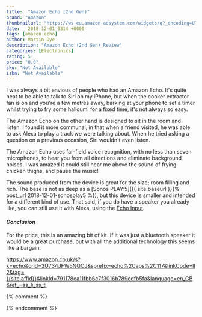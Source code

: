 ```yaml
---
title:  "Amazon Echo (2nd Gen)"
brand: "Amazon"
thumbnailurl: "https://ws-eu.amazon-adsystem.com/widgets/q?_encoding=UTF8&ASIN=B0749YXKYZ&Format=_SL160_&ID=AsinImage&MarketPlace=GB&ServiceVersion=20070822&WS=1&tag=codemartin04-21&language=en_GB"
date:   2018-12-01 0314 +0000
tags: [amazon echo]
author: Martin Dye
description: "Amazon Echo (2nd Gen) Review"
categories: [Electronics]
rating: 5
price: "0.0"
sku: "Not Available"
isbn: "Not Available"
---
```

I was always a bit envious of people who had an Amazon Echo. It's quite neat to be able to talk to Siri on my iPhone,
but when the cooker extractor fan is on and you're a few metres away, barking at your phone to set a timer whilst trying
to fry some halloumi for a fixed time, it's not always so easy.

The Amazon Echo on the other hand is designed to sit in the room and listen. I found it more communal, in that when a friend visited,
he was able to ask Alexa to play a track we were talking about. When he tried asking a question on a previous occasion, Siri
wouldn't even listen.

The Amazon Echo uses far-field voice recognition, with no less than seven microphones, to hear you from all directions and
eliminate background noises. I was amazed it could still hear me above the sound of frying chicken thighs, and pause the
music!

The sound produced from the device is great for the size; room filling and rich. The base is not as deep as a 
[Sonos PLAY:5]({{ site.baseurl }}{% post_url 2018-12-01-sonosplay5 %}), but this device is
smaller and intended for a different kind of use. That said, if you do have a speaker you already like, you can still use
it with Alexa, using the <a href="https://www.amazon.co.uk/Echo-Input-White-audio-input-Bluetooth/dp/B07C7MSKPD/ref=as_li_ss_tl?ie=UTF8&qid=1543854897&sr=8-2&keywords=amazon+input&linkCode=sl1&tag={{site.affid}}&linkId=58cf16039033e7f502731ac81efedc04&language=en_GB">Echo Input</a>. 

<h4><em>Conclusion</em></h4>

For the price, this is an amazing bit of kit. If it was just a bluetooth speaker it would be a great purchase, but with
all the additional technology this seems like a bargain.
 
https://www.amazon.co.uk/s?k=echo&crid=3U734JFW5NQCJ&sprefix=echo%2Caps%2C117&linkCode=ll2&tag={{site.affid}}&linkId=791178ea11fbb6c7f3016b789cdfb5fa&language=en_GB&ref_=as_li_ss_tl

{% comment %}

{% endcomment %}